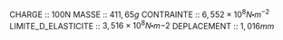 CHARGE :: 100N
MASSE :: $411,65g$
CONTRAINTE :: $6,552\times 10^{8}N\centerdot m^{-2}$
LIMITE_D_ELASTICITE :: $3,516 \times 10^{8} N\centerdot m{-2}$
DEPLACEMENT :: $1,016mm$ 